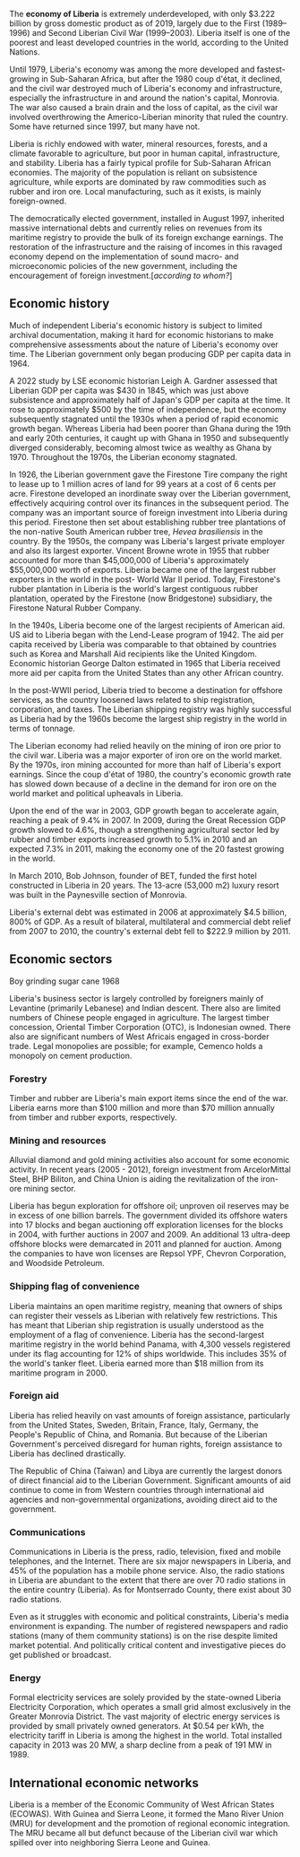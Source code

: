 The **economy of Liberia** is extremely underdeveloped, with only $3.222
billion by gross domestic product as of 2019, largely due to the First
(1989–1996) and Second Liberian Civil War (1999–2003). Liberia itself is one
of the poorest and least developed countries in the world, according to the
United Nations.

Until 1979, Liberia's economy was among the more developed and fastest-growing
in Sub-Saharan Africa, but after the 1980 coup d'état, it declined, and the
civil war destroyed much of Liberia's economy and infrastructure, especially
the infrastructure in and around the nation's capital, Monrovia. The war also
caused a brain drain and the loss of capital, as the civil war involved
overthrowing the Americo-Liberian minority that ruled the country. Some have
returned since 1997, but many have not.

Liberia is richly endowed with water, mineral resources, forests, and a
climate favorable to agriculture, but poor in human capital, infrastructure,
and stability. Liberia has a fairly typical profile for Sub-Saharan African
economies. The majority of the population is reliant on subsistence
agriculture, while exports are dominated by raw commodities such as rubber and
iron ore. Local manufacturing, such as it exists, is mainly foreign-owned.

The democratically elected government, installed in August 1997, inherited
massive international debts and currently relies on revenues from its maritime
registry to provide the bulk of its foreign exchange earnings. The restoration
of the infrastructure and the raising of incomes in this ravaged economy
depend on the implementation of sound macro- and microeconomic policies of the
new government, including the encouragement of foreign investment.[_according
to whom?_]

## Economic history

Much of independent Liberia's economic history is subject to limited archival
documentation, making it hard for economic historians to make comprehensive
assessments about the nature of Liberia's economy over time. The Liberian
government only began producing GDP per capita data in 1964.

A 2022 study by LSE economic historian Leigh A. Gardner assessed that Liberian
GDP per capita was $430 in 1845, which was just above subsistence and
approximately half of Japan's GDP per capita at the time. It rose to
approximately $500 by the time of independence, but the economy subsequently
stagnated until the 1930s when a period of rapid economic growth began.
Whereas Liberia had been poorer than Ghana during the 19th and early 20th
centuries, it caught up with Ghana in 1950 and subsequently diverged
considerably, becoming almost twice as wealthy as Ghana by 1970. Throughout
the 1970s, the Liberian economy stagnated.

In 1926, the Liberian government gave the Firestone Tire company the right to
lease up to 1 million acres of land for 99 years at a cost of 6 cents per
acre. Firestone developed an inordinate sway over the Liberian government,
effectively acquiring control over its finances in the subsequent period. The
company was an important source of foreign investment into Liberia during this
period. Firestone then set about establishing rubber tree plantations of the
non-native South American rubber tree, _Hevea brasiliensis_ in the country. By
the 1950s, the company was Liberia's largest private employer and also its
largest exporter. Vincent Browne wrote in 1955 that rubber accounted for more
than $45,000,000 of Liberia's approximately $55,000,000 worth of exports.
Liberia became one of the largest rubber exporters in the world in the post-
World War II period. Today, Firestone's rubber plantation in Liberia is the
world's largest contiguous rubber plantation, operated by the Firestone (now
Bridgestone) subsidiary, the Firestone Natural Rubber Company.

In the 1940s, Liberia become one of the largest recipients of American aid. US
aid to Liberia began with the Lend-Lease program of 1942. The aid per capita
received by Liberia was comparable to that obtained by countries such as Korea
and Marshall Aid recipients like the United Kingdom. Economic historian George
Dalton estimated in 1965 that Liberia received more aid per capita from the
United States than any other African country.

In the post-WWII period, Liberia tried to become a destination for offshore
services, as the country loosened laws related to ship registration,
corporation, and taxes. The Liberian shipping registry was highly successful
as Liberia had by the 1960s become the largest ship registry in the world in
terms of tonnage.

The Liberian economy had relied heavily on the mining of iron ore prior to the
civil war. Liberia was a major exporter of iron ore on the world market. By
the 1970s, iron mining accounted for more than half of Liberia's export
earnings. Since the coup d'état of 1980, the country's economic growth rate
has slowed down because of a decline in the demand for iron ore on the world
market and political upheavals in Liberia.

Upon the end of the war in 2003, GDP growth began to accelerate again,
reaching a peak of 9.4% in 2007. In 2009, during the Great Recession GDP
growth slowed to 4.6%, though a strengthening agricultural sector led by
rubber and timber exports increased growth to 5.1% in 2010 and an expected
7.3% in 2011, making the economy one of the 20 fastest growing in the world.

In March 2010, Bob Johnson, founder of BET, funded the first hotel constructed
in Liberia in 20 years. The 13-acre (53,000 m2) luxury resort was built in the
Paynesville section of Monrovia.

Liberia's external debt was estimated in 2006 at approximately $4.5 billion,
800% of GDP. As a result of bilateral, multilateral and commercial debt relief
from 2007 to 2010, the country's external debt fell to $222.9 million by 2011.

## Economic sectors

Boy grinding sugar cane 1968

Liberia's business sector is largely controlled by foreigners mainly of
Levantine (primarily Lebanese) and Indian descent. There also are limited
numbers of Chinese people engaged in agriculture. The largest timber
concession, Oriental Timber Corporation (OTC), is Indonesian owned. There also
are significant numbers of West Africais engaged in cross-border trade. Legal
monopolies are possible; for example, Cemenco holds a monopoly on cement
production.

### Forestry

Timber and rubber are Liberia's main export items since the end of the war.
Liberia earns more than $100 million and more than $70 million annually from
timber and rubber exports, respectively.

### Mining and resources

Alluvial diamond and gold mining activities also account for some economic
activity. In recent years (2005 - 2012), foreign investment from ArcelorMittal
Steel, BHP Biliton, and China Union is aiding the revitalization of the iron-
ore mining sector.

Liberia has begun exploration for offshore oil; unproven oil reserves may be
in excess of one billion barrels. The government divided its offshore waters
into 17 blocks and began auctioning off exploration licenses for the blocks in
2004, with further auctions in 2007 and 2009. An additional 13 ultra-deep
offshore blocks were demarcated in 2011 and planned for auction. Among the
companies to have won licenses are Repsol YPF, Chevron Corporation, and
Woodside Petroleum.

### Shipping flag of convenience

Liberia maintains an open maritime registry, meaning that owners of ships can
register their vessels as Liberian with relatively few restrictions. This has
meant that Liberian ship registration is usually understood as the employment
of a flag of convenience. Liberia has the second-largest maritime registry in
the world behind Panama, with 4,300 vessels registered under its flag
accounting for 12% of ships worldwide. This includes 35% of the world's tanker
fleet. Liberia earned more than $18 million from its maritime program in 2000.

### Foreign aid

Liberia has relied heavily on vast amounts of foreign assistance, particularly
from the United States, Sweden, Britain, France, Italy, Germany, the People's
Republic of China, and Romania. But because of the Liberian Government's
perceived disregard for human rights, foreign assistance to Liberia has
declined drastically.

The Republic of China (Taiwan) and Libya are currently the largest donors of
direct financial aid to the Liberian Government. Significant amounts of aid
continue to come in from Western countries through international aid agencies
and non-governmental organizations, avoiding direct aid to the government.

### Communications

Communications in Liberia is the press, radio, television, fixed and mobile
telephones, and the Internet. There are six major newspapers in Liberia, and
45% of the population has a mobile phone service. Also, the radio stations in
Liberia are abundant to the extent that there are over 70 radio stations in
the entire country (Liberia). As for Montserrado County, there exist about 30
radio stations.

Even as it struggles with economic and political constraints, Liberia's media
environment is expanding. The number of registered newspapers and radio
stations (many of them community stations) is on the rise despite limited
market potential. And politically critical content and investigative pieces do
get published or broadcast.

### Energy

Formal electricity services are solely provided by the state-owned Liberia
Electricity Corporation, which operates a small grid almost exclusively in the
Greater Monrovia District. The vast majority of electric energy services is
provided by small privately owned generators. At $0.54 per kWh, the
electricity tariff in Liberia is among the highest in the world. Total
installed capacity in 2013 was 20 MW, a sharp decline from a peak of 191 MW in
1989.

## International economic networks

Liberia is a member of the Economic Community of West African States (ECOWAS).
With Guinea and Sierra Leone, it formed the Mano River Union (MRU) for
development and the promotion of regional economic integration. The MRU became
all but defunct because of the Liberian civil war which spilled over into
neighboring Sierra Leone and Guinea.